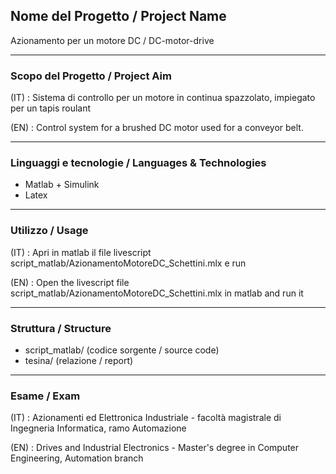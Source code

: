 ## Nome del Progetto / Project Name

Azionamento per un motore DC / DC-motor-drive

---

### Scopo del Progetto / Project Aim

(IT) : Sistema di controllo per un motore in continua spazzolato, impiegato per un tapis roulant 

(EN) : Control system for a brushed DC motor used for a conveyor belt.

---

### Linguaggi e tecnologie / Languages & Technologies

- Matlab + Simulink
- Latex

---

### Utilizzo / Usage

(IT) : Apri in matlab il file livescript script_matlab/AzionamentoMotoreDC_Schettini.mlx e run

(EN) : Open the livescript file script_matlab/AzionamentoMotoreDC_Schettini.mlx in matlab and run it


---

### Struttura / Structure

- script_matlab/   (codice sorgente / source code)
- tesina/          (relazione / report)


---

### Esame / Exam

(IT) : Azionamenti ed Elettronica Industriale - facoltà magistrale di Ingegneria Informatica, ramo Automazione

(EN) : Drives and Industrial Electronics - Master's degree in Computer Engineering, Automation branch

